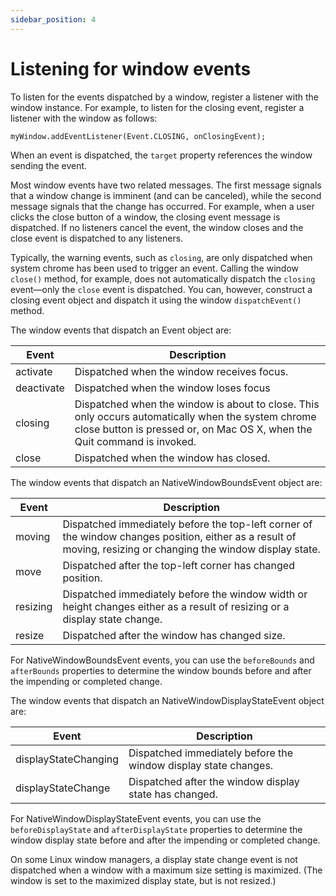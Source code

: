 ```yaml
---
sidebar_position: 4
---
```


# Listening for window events

To listen for the events dispatched by a window, register a listener with the
window instance. For example, to listen for the closing event, register a
listener with the window as follows:

    myWindow.addEventListener(Event.CLOSING, onClosingEvent);

When an event is dispatched, the `target` property references the window sending
the event.

Most window events have two related messages. The first message signals that a
window change is imminent (and can be canceled), while the second message
signals that the change has occurred. For example, when a user clicks the close
button of a window, the closing event message is dispatched. If no listeners
cancel the event, the window closes and the close event is dispatched to any
listeners.

Typically, the warning events, such as `closing`, are only dispatched when
system chrome has been used to trigger an event. Calling the window `close()`
method, for example, does not automatically dispatch the `closing` event—only
the `close` event is dispatched. You can, however, construct a closing event
object and dispatch it using the window `dispatchEvent()` method.

The window events that dispatch an Event object are:

| Event      | Description                                                                                                                                                                    |
| ---------- | ------------------------------------------------------------------------------------------------------------------------------------------------------------------------------ |
| activate   | Dispatched when the window receives focus.                                                                                                                                     |
| deactivate | Dispatched when the window loses focus                                                                                                                                         |
| closing    | Dispatched when the window is about to close. This only occurs automatically when the system chrome close button is pressed or, on Mac OS X, when the Quit command is invoked. |
| close      | Dispatched when the window has closed.                                                                                                                                         |

The window events that dispatch an NativeWindowBoundsEvent object are:

| Event    | Description                                                                                                                                                    |
| -------- | -------------------------------------------------------------------------------------------------------------------------------------------------------------- |
| moving   | Dispatched immediately before the top-left corner of the window changes position, either as a result of moving, resizing or changing the window display state. |
| move     | Dispatched after the top-left corner has changed position.                                                                                                     |
| resizing | Dispatched immediately before the window width or height changes either as a result of resizing or a display state change.                                     |
| resize   | Dispatched after the window has changed size.                                                                                                                  |

For NativeWindowBoundsEvent events, you can use the `beforeBounds` and
`afterBounds` properties to determine the window bounds before and after the
impending or completed change.

The window events that dispatch an NativeWindowDisplayStateEvent object are:

| Event                | Description                                                     |
| -------------------- | --------------------------------------------------------------- |
| displayStateChanging | Dispatched immediately before the window display state changes. |
| displayStateChange   | Dispatched after the window display state has changed.          |

For NativeWindowDisplayStateEvent events, you can use the `beforeDisplayState`
and `afterDisplayState` properties to determine the window display state before
and after the impending or completed change.

On some Linux window managers, a display state change event is not dispatched
when a window with a maximum size setting is maximized. (The window is set to
the maximized display state, but is not resized.)
